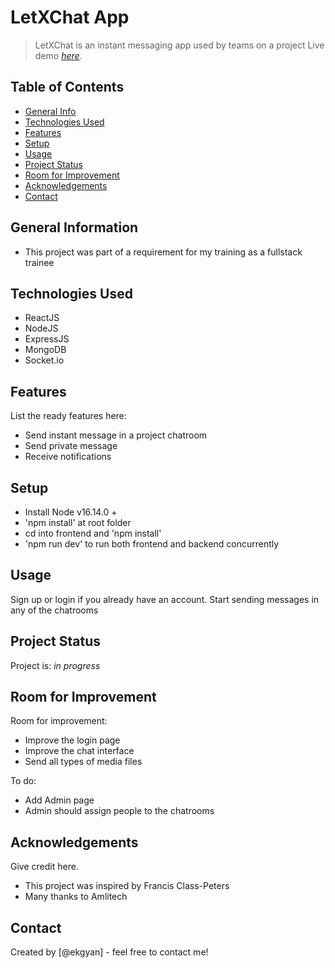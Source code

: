 # LetXChat App
> LetXChat is an instant messaging app used by teams on a project 
> Live demo [_here_](https://letxchatapp.herokuapp.com/). 
## Table of Contents
* [General Info](#general-information)
* [Technologies Used](#technologies-used)
* [Features](#features)
* [Setup](#setup)
* [Usage](#usage)
* [Project Status](#project-status)
* [Room for Improvement](#room-for-improvement)
* [Acknowledgements](#acknowledgements)
* [Contact](#contact)
<!-- * [License](#license) -->


## General Information
- This project was part of a requirement for my training as a fullstack trainee
<!-- You don't have to answer all the questions - just the ones relevant to your project. -->


## Technologies Used
- ReactJS
- NodeJS
- ExpressJS
- MongoDB
- Socket.io


## Features
List the ready features here:
- Send instant message in a project chatroom
- Send private message
- Receive notifications



## Setup
- Install Node v16.14.0 +
- 'npm install' at root folder
- cd into frontend and 'npm install'
- 'npm run dev' to run both frontend and backend concurrently


## Usage
Sign up or login if you already have an account. Start sending messages in any of the chatrooms


## Project Status
Project is: _in progress_ 


## Room for Improvement

Room for improvement:
- Improve the login page
- Improve the chat interface
- Send all types of media files

To do:
- Add Admin page
- Admin should assign people to the chatrooms


## Acknowledgements
Give credit here.
- This project was inspired by Francis Class-Peters
- Many thanks to Amlitech


## Contact
Created by [@ekgyan] - feel free to contact me!


<!-- Optional -->
<!-- ## License -->
<!-- This project is open source and available under the [... License](). -->

<!-- You don't have to include all sections - just the one's relevant to your project -->
